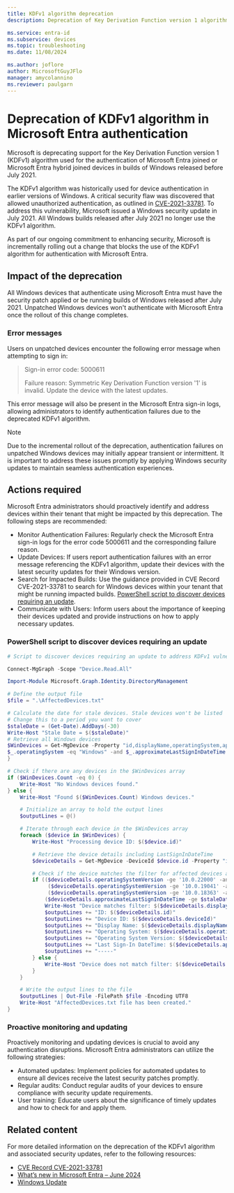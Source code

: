 ```yaml
---
title: KDFv1 algorithm deprecation
description: Deprecation of Key Derivation Function version 1 algorithm guidance for device administrators

ms.service: entra-id
ms.subservice: devices
ms.topic: troubleshooting
ms.date: 11/08/2024

ms.author: joflore
author: MicrosoftGuyJFlo
manager: amycolannino
ms.reviewer: paulgarn
---
```

# Deprecation of KDFv1 algorithm in Microsoft Entra authentication

Microsoft is deprecating support for the Key Derivation Function version 1 (KDFv1) algorithm used for the authentication of Microsoft Entra joined or Microsoft Entra hybrid joined devices in builds of Windows released before July 2021. 

The KDFv1 algorithm was historically used for device authentication in earlier versions of Windows. A critical security flaw was discovered that allowed unauthorized authentication, as outlined in [CVE-2021-33781](https://www.cve.org/CVERecord?id=CVE-2021-33781). To address this vulnerability, Microsoft issued a Windows security update in July 2021. All Windows builds released after July 2021 no longer use the KDFv1 algorithm.

As part of our ongoing commitment to enhancing security, Microsoft is incrementally rolling out a change that blocks the use of the KDFv1 algorithm for authentication with Microsoft Entra.

## Impact of the deprecation

All Windows devices that authenticate using Microsoft Entra must have the security patch applied or be running builds of Windows released after July 2021. Unpatched Windows devices won't authenticate with Microsoft Entra once the rollout of this change completes.

<a name='sign-in-error-code-5000611'></a>

### Error messages

Users on unpatched devices encounter the following error message when attempting to sign in:

> Sign-in error code: 5000611
> 
> Failure reason: Symmetric Key Derivation Function version '1' is invalid. Update the device with the latest updates.

This error message will also be present in the Microsoft Entra sign-in logs, allowing administrators to identify authentication failures due to the deprecated KDFv1 algorithm.

> [!NOTE]
> Due to the incremental rollout of the deprecation, authentication failures on unpatched Windows devices may initially appear transient or intermittent. It is important to address these issues promptly by applying Windows security updates to maintain seamless authentication experiences.

## Actions required

Microsoft Entra administrators should proactively identify and address devices within their tenant that might be impacted by this deprecation. The following steps are recommended:

- Monitor Authentication Failures: Regularly check the Microsoft Entra sign-in logs for the error code 5000611 and the corresponding failure reason.
- Update Devices: If users report authentication failures with an error message referencing the KDFv1 algorithm, update their devices with the latest security updates for their Windows version.
- Search for Impacted Builds: Use the guidance provided in CVE Record CVE-2021-33781 to search for Windows devices within your tenant that might be running impacted builds. [PowerShell script to discover devices requiring an update](#powershell-script-to-discover-devices-requiring-an-update).
- Communicate with Users: Inform users about the importance of keeping their devices updated and provide instructions on how to apply necessary updates.

### PowerShell script to discover devices requiring an update

```powershell
# Script to discover devices requiring an update to address KDFv1 vulnerability

Connect-MgGraph -Scope "Device.Read.All"

Import-Module Microsoft.Graph.Identity.DirectoryManagement

# Define the output file
$file = ".\AffectedDevices.txt"

# Calculate the date for stale devices. Stale devices won't be listed
# Change this to a period you want to cover
$staleDate = (Get-Date).AddDays(-30)
Write-Host "Stale Date = $($staleDate)" 
# Retrieve all Windows devices
$WinDevices = Get-MgDevice -Property "id,displayName,operatingSystem,approximateLastSignInDateTime" -All -ErrorAction Stop | Where-Object {
$_.operatingSystem -eq "Windows" -and $_.approximateLastSignInDateTime -gt $staleDate
}

# Check if there are any devices in the $WinDevices array
if ($WinDevices.Count -eq 0) {
    Write-Host "No Windows devices found."
} else {
    Write-Host "Found $($WinDevices.Count) Windows devices."

    # Initialize an array to hold the output lines
    $outputLines = @()

    # Iterate through each device in the $WinDevices array
    foreach ($device in $WinDevices) {
        Write-Host "Processing device ID: $($device.id)"

        # Retrieve the device details including LastSignInDateTime
        $deviceDetails = Get-MgDevice -DeviceId $device.id -Property "id,deviceId,displayName,operatingSystem,operatingSystemVersion,approximateLastSignInDateTime" -ErrorAction Stop

        # Check if the device matches the filter for affected devices and LastSignInDateTime
        if (($deviceDetails.operatingSystemVersion -ge '10.0.22000' -and $deviceDetails.operatingSystemVersion -lt '10.0.22000.258') -or
             ($deviceDetails.operatingSystemVersion -ge '10.0.19041' -and $deviceDetails.operatingSystemVersion -lt '10.0.19044') -or
             ($deviceDetails.operatingSystemVersion -ge '10.0.18363' -and $deviceDetails.operatingSystemVersion -lt '10.0.18363.1679') -and
            ($deviceDetails.approximateLastSignInDateTime -ge $staleDate)){
            Write-Host "Device matches filter: $($deviceDetails.displayName)"
            $outputLines += "ID: $($deviceDetails.id)"
            $outputLines += "Device ID: $($deviceDetails.deviceId)"
            $outputLines += "Display Name: $($deviceDetails.displayName)"
            $outputLines += "Operating System: $($deviceDetails.operatingSystem)"
            $outputLines += "Operating System Version: $($deviceDetails.operatingSystemVersion)"
            $outputLines += "Last Sign-In DateTime: $($deviceDetails.approximateLastSignInDateTime)"
            $outputLines += "-----"
        } else {
            Write-Host "Device does not match filter: $($deviceDetails.displayName) OS Version $($deviceDetails.operatingSystemVersion)  Last Sign-In DateTime $($deviceDetails.approximateLastSignInDateTime)"
        }
    }

    # Write the output lines to the file
    $outputLines | Out-File -FilePath $file -Encoding UTF8
    Write-Host "AffectedDevices.txt file has been created."
}
```

### Proactive monitoring and updating

Proactively monitoring and updating devices is crucial to avoid any authentication disruptions. Microsoft Entra administrators can utilize the following strategies:

- Automated updates: Implement policies for automated updates to ensure all devices receive the latest security patches promptly.
- Regular audits: Conduct regular audits of your devices to ensure compliance with security update requirements.
- User training: Educate users about the significance of timely updates and how to check for and apply them.

## Related content

For more detailed information on the deprecation of the KDFv1 algorithm and associated security updates, refer to the following resources:

- [CVE Record CVE-2021-33781](https://www.cve.org/CVERecord?id=CVE-2021-33781)
- [What’s new in Microsoft Entra – June 2024](https://techcommunity.microsoft.com/blog/identity/what%e2%80%99s-new-in-microsoft-entra-%e2%80%93-june-2024/3796387)
- [Windows Update](https://support.microsoft.com/windows/how-to-update-windows-security-11e85d24-9f2c-16f9-af6d-c23cb1a473fe)

